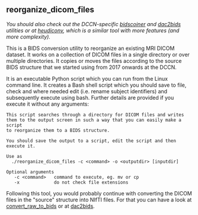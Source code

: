 ## reorganize_dicom_files

*You should also check out the DCCN-specific [bidscoiner](https://github.com/marcelzwiers/bidscoiner) and [dac2bids](https://github.com/dangom/dac2bids) utilities or at [heudiconv](https://github.com/nipy/heudiconv), which is a similar tool with more features (and more complexity).*

This is a BIDS conversion utility to reorganize an existing MRI DICOM dataset. It works on a collection of DICOM files in a single directory or over multiple directories. It copies or moves the files according to the source BIDS structure that we started using from 2017 onwards at the DCCN.

It is an executable Python script which you can run from the Linux command line. It creates a Bash shell script which you should save to file, check and where needed edit (i.e. rename subject identifiers) and subsequently execute using bash. Further details are provided if you execute it without any arguments:

```
This script searches through a directory for DICOM files and writes
them to the output screen in such a way that you can easily make a script
to reorganize them to a BIDS structure.

You should save the output to a script, edit the script and then execute it.

Use as
  ./reorganize_dicom_files -c <command> -o <outputdir> [inputdir]

Optional arguments
   -c <command>   command to execute, eg. mv or cp
   -x             do not check file extensions
```

Following this tool, you would probably continue with converting the DICOM files in the "source" structure into NIfTI files. For that you can have a look at [convert_raw_to_bids](convert_raw_to_bids.md) or at [dac2bids](https://github.com/dangom/dac2bids).
